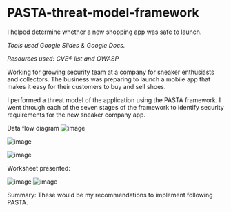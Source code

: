 # PASTA-threat-model-framework
I helped determine whether a new shopping app was safe to launch.

*Tools used Google Slides & Google Docs.*

*Resources used: CVE® list and OWASP*

Working for growing security team at a company for sneaker enthusiasts and collectors. The business was preparing to launch a mobile app that makes it easy for their customers to buy and sell shoes. 

I performed a threat model of the application using the PASTA framework. I went through each of the seven stages of the framework to identify security requirements for the new sneaker company app.

Data flow diagram
![image](https://github.com/MarcoSantibanez/-PASTA-threat-model-framework/assets/138132151/d8782f77-56b3-424e-bec8-f92fb5013767)

![image](https://github.com/MarcoSantibanez/-PASTA-threat-model-framework/assets/138132151/6471bece-04bf-400b-a3b8-d217b25cdf34)

![image](https://github.com/MarcoSantibanez/-PASTA-threat-model-framework/assets/138132151/f37d540f-2fd9-4791-9d43-8bbfda2423e6)


Worksheet presented:

![image](https://github.com/MarcoSantibanez/-PASTA-threat-model-framework/assets/138132151/07ea0957-7a6d-4862-9132-54a732c5b438)
![image](https://github.com/MarcoSantibanez/-PASTA-threat-model-framework/assets/138132151/5cb48e2e-0831-4da0-8c8c-c6619ae99f96)

Summary:
These would be my recommendations to implement following PASTA. 
